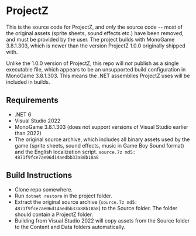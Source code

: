 # ProjectZ

This is the source code for ProjectZ, and *only* the source code -- most of the original assets (sprite sheets, sound effects etc.) have been removed, and must be provided by the user. The project builds with MonoGame 3.8.1.303, which is newer than the version ProjectZ 1.0.0 originally shipped with.

Unlike the 1.0.0 version of ProjectZ, this repo will *not* publish as a single executable file, which appears to be an unsupported build configuration in MonoGame 3.8.1.303. This means the .NET assemblies ProjectZ uses will be included in builds.

## Requirements

* .NET 6
* Visual Studio 2022
* MonoGame 3.8.1.303 (does not support versions of Visual Studio earlier than 2022)
* The original source archive, which includes all binary assets used by the game (sprite sheets, sound effects, music in Game Boy Sound format) and the English localization script. `source.7z md5: 4871f9fce7ae06d14aedbb33a88b18a8`

## Build Instructions

* Clone repo somewhere.
* Run `dotnet restore` in the project folder.
* Extract the original source archive (`source.7z md5: 4871f9fce7ae06d14aedbb33a88b18a8`) to the Source folder. The folder should contain a ProjectZ folder.
* Building from Visual Studio 2022 will copy assets from the Source folder to the Content and Data folders automatically.